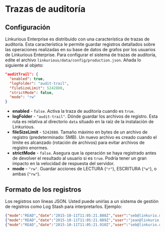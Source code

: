 # Trazas de auditoría

## Configuración

Linkurious Enterprise es distribuido con una característica de trazas de auditoría. Esta característica le permite guardar registros detallados sobre las operaciones realizadas en su base de datos de grafos por los usuarios de Linkurious Enterprise.
Para configurar el sistema de trazas de auditoría, edite el archivo `linkurious/data/config/production.json`. Añada lo siguiente al objeto:

```json
"auditTrail": {
  "enabled": true,
  "logFolder": "audit-trail",
  "fileSizeLimit": 5242880,
  "strictMode": false,
  "mode": "rw"
}
```

* **enabled** - `false`. Activa la traza de auditoría cuando es `true`.
* **logFolder** - `"audit-trail"`. Dónde guardar los archivos de registro. Esta ruta es relativa al directorio `data` situado en la raíz de la instalación de Linkurious.
* **fileSizeLimit** - `5242880`. Tamaño máximo en bytes de un archivo de registro (predeterminado: 5MB). Un nuevo archivo es creado cuando el limite es alcanzado (rotación de archivos) para evitar archivos de registro enormes.
* **strictMode** - `false`. Asegura que la operación se haya registrado antes de devolver el resultado al usuario si es `true`. Podría tener un gran impacto en la velocidad de respuesta del servidor.
* **mode** - `"rw"`. Guardar acciones de LECTURA (`"r"`), ESCRITURA (`"w"`), o ambas (`"rw"`).


## Formato de los registros
Los registros son líneas JSON. Usted puede unirlas a un sistema de gestión de registros como Log Stash para interpretarlos. Ejemplo:

```json
{"mode":"READ","date":"2015-10-11T11:05:21.888Z","user":"seb@linkurio.us","sourceKey":"2c08a4d9","action":"getEdge","params":{"edgeId":23}}
{"mode":"READ","date":"2015-10-11T11:05:21.889Z","user":"jean@linkurio.us","sourceKey":"2c08a4d9","action":"getNode","params":{"id":157}}
{"mode":"READ","date":"2015-10-11T11:05:21.910Z","user":"seb@linkurio.us","sourceKey":"2c08a4d9","action":"getNode","params":{"id":832}}
```